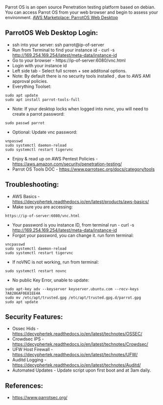 Parrot OS is an open source Penetration testing platform based on debian. You can access Parrot OS from your web browser and begin to assess your environment. [AWS Marketplace: ParrotOS Web Desktop ](https://aws.amazon.com/marketplace/pp/prodview-q5skrk5xt3jpy?sr=0-8&ref_=beagle&applicationId=AWSMPContessa)


ParrotOS Web Desktop Login:
---------------------------
* ssh into your server: ssh parrot@ip-of-server
* Run from Terminal to find your instance id - curl -s http://169.254.169.254/latest/meta-data/instance-id 
* Go to your browser - https://ip-of-server:6080/vnc.html 
* Login with your instance id
* Left side tab - Select full screen + see additonal options.
* Note: By default there is no security tools installed , due to AWS AMI approval policies.
* Everything Toolset: 
```
sudo apt update
sudo apt install parrot-tools-full
```
* Note: If your desktop locks when logged into nvnc, you will need to create a parrot password: 
```
sudo passwd parrot
```
* Optional: Update vnc password:
```
vnpasswd
sudo systemctl daemon-reload 
sudo systemctl restart tigervnc
```
* Enjoy & read up on AWS Pentest Policies - https://aws.amazon.com/security/penetration-testing/ 
* Parrot OS Tools DOC - https://www.parrotsec.org/docs/category/tools 

Troubleshooting:
---------------
* AWS Basics - https://decyphertek.readthedocs.io/en/latest/products/aws-basics/ 
* Make sure you are accessing:
```
https://ip-of-server:6080/vnc.html 
```
* Your password is you instance ID, from terminal run - curl -s http://169.254.169.254/latest/meta-data/instance-id 
* Forgot your password, you can change it. run form terminal:
```
vncpasswd
sudo systemctl daemon-reload
sudo systemctl restart tigervnc
```
* If noVNC is not working, run from terminal:
```
sudo systemctl restart novnc
```
* No public Key Error, unable to update:
```
sudo apt-key adv --keyserver keyserver.ubuntu.com --recv-keys 7A8286AF0E81EE4A
sudo mv /etc/apt/trusted.gpg /etc/apt/trusted.gpg.d/parrot.gpg
sudo apt update
```

Security Features:
-----------------
* Ossec Hids - https://decyphertek.readthedocs.io/en/latest/technotes/OSSEC/ 
* Crowdsec IPS - https://decyphertek.readthedocs.io/en/latest/technotes/Crowdsec/ 
* UFW Host Firewall - https://decyphertek.readthedocs.io/en/latest/technotes/UFW/ 
* Auditd Logging - https://decyphertek.readthedocs.io/en/latest/technotes/Auditd/ 
* Automated Updates - Update script upon first boot and at 3am daily.

References:
------------
* https://www.parrotsec.org/ 
